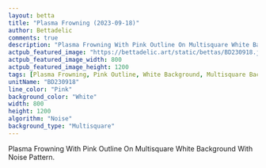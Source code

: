 ```yaml
---
layout: betta
title: "Plasma Frowning (2023-09-18)"
author: Bettadelic
comments: true
description: "Plasma Frowning With Pink Outline On Multisquare White Background With Noise Pattern."
actpub_featured_image: "https://bettadelic.art/static/bettas/BD230918.jpg"
actpub_featured_image_width: 800
actpub_featured_image_height: 1200
tags: [Plasma Frowning, Pink Outline, White Background, Multisquare Background Pattern, Noise Pattern, September 2023]
unitName: "BD230918"
line_color: "Pink"
background_color: "White"
width: 800
height: 1200
algorithm: "Noise"
background_type: "Multisquare"
---
```


Plasma Frowning With Pink Outline On Multisquare White Background With Noise Pattern.
